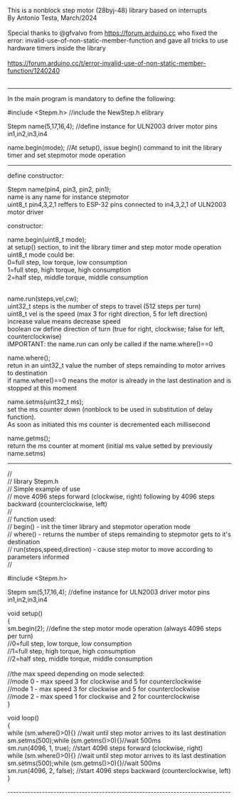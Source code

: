 
This is a nonblock step motor (28byj-48) library based on interrupts<br>By Antonio Testa, March/2024<br><br>
Special thanks to @gfvalvo from https://forum.arduino.cc who fixed the error: invalid-use-of-non-static-member-function and gave all tricks to use hardware timers inside the library<br><br>https://forum.arduino.cc/t/error-invalid-use-of-non-static-member-function/1240240<br><br>

------------------------------------------------------------------------------

In the main program is mandatory to define the following:

#include <Stepm.h>         //include the NewStep.h elibrary                   

Stepm name(5,17,16,4);     //define instance for ULN2003 driver motor pins in1,in2,in3,in4

name.begin(mode);          //At setup(), issue begin() command to init the library timer and set stepmotor mode operation

------------------------------------------------------------------------------

define constructor:

Stepm name(pin4, pin3, pin2, pin1);<br>
name is any name for instance stepmotor<br>
uint8_t pin4,3,2,1 reffers to ESP-32 pins connected to in4,3,2,1 of ULN2003 motor driver<br>


constructor:

name.begin(uint8_t mode);<br>
at setup() section, to init the library timer and step motor mode operation<br>
uint8_t mode could be:<br>
0=full step, low torque, low consumption<br>
1=full step, high torque, high consumption<br>
2=half step, middle torque, middle consumption<br><br>  

name.run(steps,vel,cw);<br>
uint32_t steps is the number of steps to travel (512 steps per turn)<br>
uint8_t vel is the speed (max 3 for right direction, 5 for left direction) increase value means decrease speed<br>
boolean cw define direction of turn (true for right, clockwise; false for left, counterclockwise)<br>
IMPORTANT: the name.run can only be called if the name.where()==0  <br>

name.where();<br>
retun in an uint32_t value the number of steps remainding to motor arrives to destination<br>
if name.where()==0 means the motor is already in the last destination and is stopped at this moment<br>

name.setms(uint32_t ms);<br>
set the ms counter down (nonblock to be used in substitution of delay function).<br>
As soon as initiated this ms counter is decremented each millisecond<br>

name.getms();<br>
return the ms counter at moment (initial ms value setted by previously name.setms)<br>

------------------------------------------------------------------------------

//<br>
// library Stepm.h<br>
// Simple example of use<br>
// move 4096 steps forward (clockwise, right) following by 4096 steps backward (counterclockwise, left)<br>
// <br>
// function used:<br>
// begin() - init the timer library and stepmotor operation mode<br>
// where() - returns the number of steps remainding to stepmotor gets to it's destination<br>
// run(steps,speed,direction) - cause step motor to move according to parameters informed<br>
// <br>

#include <Stepm.h><br>

Stepm sm(5,17,16,4);                  //define instance for ULN2003 driver motor pins in1,in2,in3,in4<br>

void setup()<br>
{<br>
  sm.begin(2);                        //define the step motor mode operation (always 4096 steps per turn) <br>
                                      //0=full step, low torque, low consumption<br>
                                      //1=full step, high torque, high consumption<br>
                                      //2=half step, middle torque, middle consumption<br>
<br>
                                      //the max speed depending on mode selected:<br>
                                      //mode 0 - max speed 3 for clockwise and 5 for counterclockwise<br>
                                      //mode 1 - max speed 3 for clockwise and 5 for counterclockwise<br>
                                      //mode 2 - max speed 1 for clockwise and 2 for counterclockwise<br>
}<br>

void loop()<br>
{<br>
  while (sm.where()>0){}              //wait until step motor arrives to its last destination<br>
  sm.setms(500);while (sm.getms()>0){}//wait 500ms<br>
  sm.run(4096, 1, true);              //start 4096 steps forward (clockwise, right) <br>
  while (sm.where()>0){}              //wait until step motor arrives to its last destination<br>
  sm.setms(500);while (sm.getms()>0){}//wait 500ms<br>
  sm.run(4096, 2, false);             //start 4096 steps backward (counterclockwise, left) <br>
}<br>

------------------------------------------------------------------------------<br>


